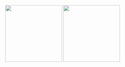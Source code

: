 <img height="180em" src="https://github-readme-stats.vercel.app/api?username=Gabriel-Tapes&show_icons=true&theme=onedark"/>
<img height="180em" src="https://github-readme-stats.vercel.app/api/top-langs/?username=Gabriel-Tapes&layout=compact&theme=onedark"/>
